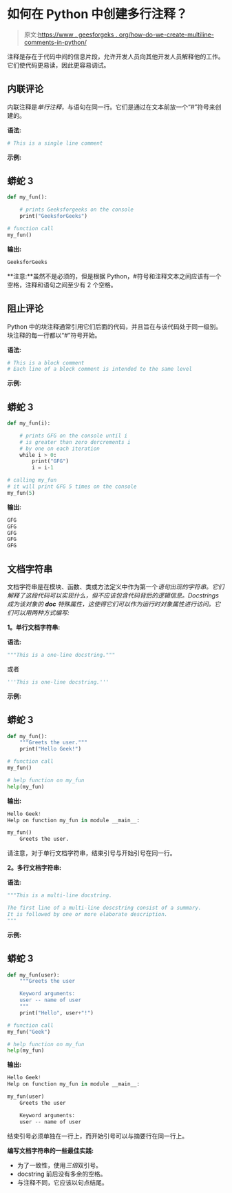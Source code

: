# 如何在 Python 中创建多行注释？

> 原文:[https://www . geesforgeks . org/how-do-we-create-multiline-comments-in-python/](https://www.geeksforgeeks.org/how-do-we-create-multiline-comments-in-python/)

注释是存在于代码中间的信息片段，允许开发人员向其他开发人员解释他的工作。它们使代码更易读，因此更容易调试。

## **内联评论**

内联注释是*单行注释*，与语句在同一行。它们是通过在文本前放一个“#”符号来创建的。

**语法:**

```py
# This is a single line comment
```

**示例:**

## 蟒蛇 3

```py
def my_fun():

    # prints Geeksforgeeks on the console
    print("GeeksforGeeks")

# function call
my_fun()
```

**输出:**

```py
GeeksforGeeks
```

**注意:**虽然不是必须的，但是根据 Python，#符号和注释文本之间应该有一个空格，注释和语句之间至少有 2 个空格。

## **阻止评论**

Python 中的块注释通常引用它们后面的代码，并且旨在与该代码处于同一级别。块注释的每一行都以“#”符号开始。

**语法:**

```py
# This is a block comment 
# Each line of a block comment is intended to the same level
```

**示例:**

## 蟒蛇 3

```py
def my_fun(i):

    # prints GFG on the console until i
    # is greater than zero dercrements i
    # by one on each iteration
    while i > 0:
        print("GFG")
        i = i-1

# calling my_fun
# it will print GFG 5 times on the console
my_fun(5)
```

**输出:**

```py
GFG
GFG
GFG
GFG
GFG
```

## **文档字符串**

文档字符串是在模块、函数、类或方法定义中作为第一个*语句出现的字符串。它们解释了这段代码可以实现什么，但不应该包含代码背后的逻辑信息。Docstrings 成为该对象的 __doc__ 特殊属性，这使得它们可以作为运行时对象属性进行访问。它们可以用两种方式编写:*

**1。单行文档字符串:**

**语法:**

```py
"""This is a one-line docstring."""
```

或者

```py
'''This is one-line docstring.'''
```

**示例:**

## 蟒蛇 3

```py
def my_fun():
    """Greets the user."""
    print("Hello Geek!")

# function call
my_fun()

# help function on my_fun
help(my_fun)
```

**输出:**

```py
Hello Geek!
Help on function my_fun in module __main__:

my_fun()
    Greets the user.
```

请注意，对于单行文档字符串，结束引号与开始引号在同一行。

**2。多行文档字符串:**

**语法:**

```py
"""This is a multi-line docstring.

The first line of a multi-line doscstring consist of a summary.
It is followed by one or more elaborate description.
"""
```

**示例:**

## 蟒蛇 3

```py
def my_fun(user):
    """Greets the user

    Keyword arguments:
    user -- name of user
    """
    print("Hello", user+"!")

# function call
my_fun("Geek")

# help function on my_fun
help(my_fun)
```

**输出:**

```py
Hello Geek!
Help on function my_fun in module __main__:

my_fun(user)
    Greets the user

    Keyword arguments:
    user -- name of user
```

结束引号必须单独在一行上，而开始引号可以与摘要行在同一行上。

**编写文档字符串的一些最佳实践:**

*   为了一致性，使用*三倍*双引号。
*   docstring 前后没有多余的空格。
*   与注释不同，它应该以句点结尾。